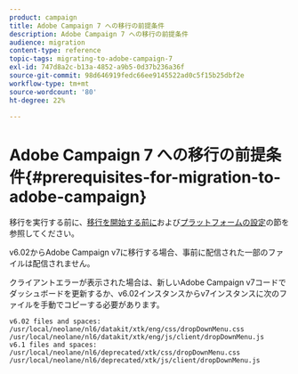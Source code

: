 ```yaml
---
product: campaign
title: Adobe Campaign 7 への移行の前提条件
description: Adobe Campaign 7 への移行の前提条件
audience: migration
content-type: reference
topic-tags: migrating-to-adobe-campaign-7
exl-id: 747d8a2c-b13a-4852-a9b5-0d37b236a36f
source-git-commit: 98d646919fedc66ee9145522ad0c5f15b25dbf2e
workflow-type: tm+mt
source-wordcount: '80'
ht-degree: 22%

---
```


# Adobe Campaign 7 への移行の前提条件{#prerequisites-for-migration-to-adobe-campaign}

移行を実行する前に、[移行を開始する前に](../../migration/using/before-starting-migration.md)および[プラットフォームの設定](../../migration/using/configuring-your-platform.md)の節を参照してください。

v6.02からAdobe Campaign v7に移行する場合、事前に配信された一部のファイルは配信されません。

クライアントエラーが表示された場合は、新しいAdobe Campaign v7コードでダッシュボードを更新するか、v6.02インスタンスからv7インスタンスに次のファイルを手動でコピーする必要があります。

```
v6.02 files and spaces:
/usr/local/neolane/nl6/datakit/xtk/eng/css/dropDownMenu.css
/usr/local/neolane/nl6/datakit/xtk/eng/js/client/dropDownMenu.js
v6.1 files and spaces:
/usr/local/neolane/nl6/deprecated/xtk/css/dropDownMenu.css
/usr/local/neolane/nl6/deprecated/xtk/js/client/dropDownMenu.js  
```
